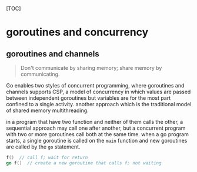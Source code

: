 [TOC]

# goroutines and concurrency

## goroutines and channels

> Don't communicate by sharing memory; share memory by communicating.

Go enables two styles of concurrent programming, where goroutines and channels supports CSP, a model of concurrency in which values are passed between independent goroutines but variables are for the most part confined to a single activity. another approach which is the traditional model of shared memory multithreading.

in a program that have two function and neither of them calls the other, a sequential approach may call one after another, but a concurrent program with two or more goroutines call both at the same time. when a go program starts, a single goroutine is called on the `main` function and new goroutines are called by the `go` statement.

```go
f()  // call f; wait for return
go f()  // create a new goroutine that calls f; not waiting
```

